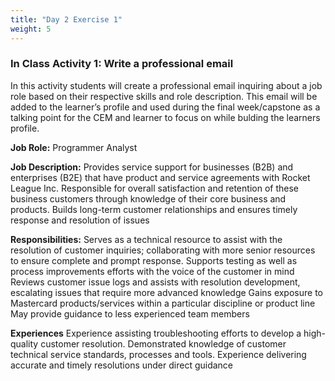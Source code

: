 ```yaml
---
title: "Day 2 Exercise 1"
weight: 5
---
```


### In Class Activity 1: Write a professional email
In this activity students will create a professional email inquiring about a job role based on their respective skills and role description. 
This email will be added to the learner’s profile and used during the final week/capstone as a talking point for the CEM and learner to focus on while bulding the learners profile. 

**Job Role:** Programmer Analyst 

**Job Description:** 
Provides service support for businesses (B2B) and enterprises (B2E) that have product and service agreements with Rocket League Inc. Responsible for overall satisfaction and retention of these business customers through knowledge of their core business and products. Builds long-term customer relationships and ensures timely response and resolution of issues

**Responsibilities:** 
Serves as a technical resource to assist with the resolution of customer inquiries; collaborating with more senior resources to ensure complete and prompt response. Supports testing as well as process improvements efforts with the voice of the customer in mind Reviews customer issue logs and assists with resolution development, escalating issues that require more advanced knowledge Gains exposure to Mastercard products/services within a particular discipline or product line May provide guidance to less experienced team members

**Experiences**
Experience assisting troubleshooting efforts to develop a high-quality customer resolution. Demonstrated knowledge of customer technical service standards, processes and tools. Experience delivering accurate and timely resolutions under direct guidance




